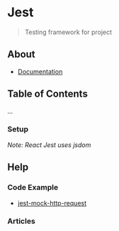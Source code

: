 # Jest
> Testing framework for project

## About

- [Documentation](https://jestjs.io/docs/getting-started)

## Table of Contents

...

### Setup

*Note: React Jest uses jsdom*

## Help

### Code Example
- [jest-mock-http-request](https://github.com/blues/sparrow-reference-web-app/blob/0a0c26c6e0db042b85861846defe621af999d936/src/pages/api/gateways/%5BgatewayUID%5D.ts)

### Articles
